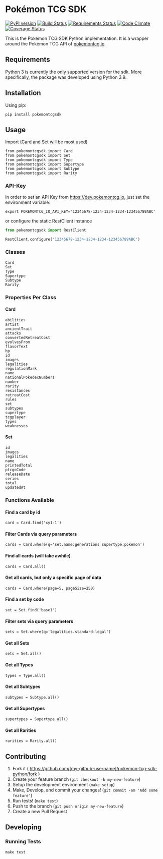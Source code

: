# Pokémon TCG SDK

[![PyPI version](https://badge.fury.io/py/pokemontcgsdk.svg)](https://badge.fury.io/py/pokemontcgsdk)
[![Build Status](https://travis-ci.org/PokemonTCG/pokemon-tcg-sdk-python.svg?branch=master)](https://travis-ci.org/PokemonTCG/pokemon-tcg-sdk-python)
[![Requirements Status](https://requires.io/github/PokemonTCG/pokemon-tcg-sdk-python/requirements.svg?branch=master)](https://requires.io/github/PokemonTCG/pokemon-tcg-sdk-python/requirements/?branch=master)
[![Code Climate](https://codeclimate.com/github/PokemonTCG/pokemon-tcg-sdk-python/badges/gpa.svg)](https://codeclimate.com/github/PokemonTCG/pokemon-tcg-sdk-python)
[![Coverage Status](https://coveralls.io/repos/github/PokemonTCG/pokemon-tcg-sdk-python/badge.svg?branch=master)](https://coveralls.io/github/PokemonTCG/pokemon-tcg-sdk-python?branch=master)

This is the Pokémon TCG SDK Python implementation. It is a wrapper around the Pokémon TCG API of [pokemontcg.io](http://pokemontcg.io/).

## Requirements
Python 3 is currently the only supported version for the sdk. More specifically, the package was developed using Python 3.9.

## Installation

Using pip:

    pip install pokemontcgsdk

## Usage

Import (Card and Set will be most used)

    from pokemontcgsdk import Card
    from pokemontcgsdk import Set
    from pokemontcgsdk import Type
    from pokemontcgsdk import Supertype
    from pokemontcgsdk import Subtype
    from pokemontcgsdk import Rarity


### API-Key

In order to set an API Key from https://dev.pokemontcg.io, just set the environment variable:

    export POKEMONTCG_IO_API_KEY='12345678-1234-1234-1234-123456789ABC'

or configure the static RestClient instance

```python
from pokemontcgsdk import RestClient

RestClient.configure('12345678-1234-1234-1234-123456789ABC')
```

### Classes

    Card
    Set
    Type
    Supertype
    Subtype
    Rarity

### Properties Per Class

#### Card

    abilities
    artist
    ancientTrait
    attacks
    convertedRetreatCost
    evolvesFrom
    flavorText
    hp
    id
    images
    legalities
    regulationMark
    name
    nationalPokedexNumbers
    number
    rarity
    resistances
    retreatCost
    rules
    set
    subtypes
    supertype
    tcgplayer
    types
    weaknesses

#### Set

    id
    images
    legalities
    name
    printedTotal
    ptcgoCode
    releaseDate
    series
    total
    updatedAt

### Functions Available

#### Find a card by id

    card = Card.find('xy1-1')

#### Filter Cards via query parameters

    cards = Card.where(q='set.name:generations supertype:pokemon')
    
#### Find all cards (will take awhile)

    cards = Card.all()
    
#### Get all cards, but only a specific page of data

    cards = Card.where(page=5, pageSize=250)
    
#### Find a set by code

    set = Set.find('base1')
    
#### Filter sets via query parameters

    sets = Set.where(q='legalities.standard:legal')
    
#### Get all Sets

    sets = Set.all()
    
#### Get all Types

    types = Type.all()

#### Get all Subtypes

    subtypes = Subtype.all()

#### Get all Supertypes

    supertypes = Supertype.all()

#### Get all Rarities

    rarities = Rarity.all()

## Contributing

1. Fork it ( https://github.com/[my-github-username]/pokemon-tcg-sdk-python/fork )
2. Create your feature branch (`git checkout -b my-new-feature`)
3. Setup the development environment (`make setup`)
4. Make, Develop, and commit your changes! (`git commit -am 'Add some feature'`)
5. Run tests! (`make test`)
6. Push to the branch (`git push origin my-new-feature`)
7. Create a new Pull Request

## Developing

### Running Tests

    make test